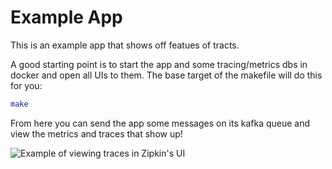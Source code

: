 # Example App

This is an example app that shows off featues of tracts.

A good starting point is to start the app and some tracing/metrics dbs in docker and open all UIs to them.
The base target of the makefile will do this for you:
```sh
make
```

From here you can send the app some messages on its kafka queue and view the metrics and traces that show up!

![Example of viewing traces in Zipkin's UI](/img/zipkin.png)
